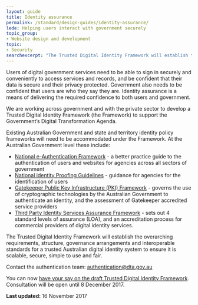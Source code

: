 ```yaml
---
layout: guide
title: Identity assurance
permalink: /standard/design-guides/identity-assurance/
lede: Helping users interact with government securely
topic_group:
- Website design and development
topic:
- Security
searchexcerpt: "The Trusted Digital Identity Framework will establish the overarching requirements, structure, governance arrangements and interoperable standards for a trusted Australian digital identity system to ensure it is scalable, secure, simple to use and fair."
---
```

Users of digital government services need to be able to sign in securely and conveniently to access services and records, and be confident that their data is secure and their privacy protected. Government also needs to be confident that users are who they say they are. Identity assurance is a means of delivering the required confidence to both users and government.

We are working across government and with the private sector to develop a Trusted Digital Identity Framework (the Framework) to support the Government’s Digital Transformation Agenda.

Existing Australian Government and state and territory identity policy frameworks will need to be accommodated under the Framework. At the Australian Government level these include:

- [National e-Authentication Framework](/standard/design-guides/authentication-frameworks/national-e-authentication-framework/) - a better practice guide to the authentication of users and websites for agencies across all sectors of government
- [National identity Proofing Guidelines](https://www.ag.gov.au/RightsAndProtections/IdentitySecurity/Pages/Identity-security-guidelines-and-standards.aspx) - guidance for agencies for the identification of users
- [Gatekeeper Public Key Infrastructure (PKI) Framework](/standard/design-guides/authentication-frameworks/gatekeeper-public-key-infrastructure-framework/) - governs the use of cryptographic technologies by the Australian Government to authenticate an identity, and the assessment of Gatekeeper accredited service providers
- [Third Party Identity Services Assurance Framework](/standard/design-guides/authentication-frameworks/third-party-identity-services-assurance-framework/) - sets out 4 standard levels of assurance (LOA), and an accreditation process for commercial providers of digital identity services.

The Trusted Digital Identity Framework will establish the overarching requirements, structure, governance arrangements and interoperable standards for a trusted Australian digital identity system to ensure it is scalable, secure, simple to use and fair.

Contact the authentication team: [authentication@dta.gov.au](mailto:authentication@dta.gov.au)

You can now [have your say on the draft Trusted Digital Identity Framework](https://engage-digital.engagementhub.com.au/). Consultation will be open until 8 December 2017.

**Last updated:** 16 November 2017
